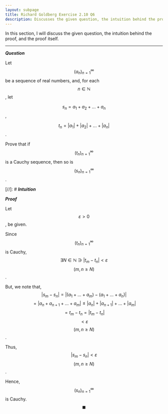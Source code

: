 ```yaml
---
layout: subpage
title: Richard Goldberg Exercise 2.10 Q6
description: Discusses the given question, the intuition behind the proof, and the proof itself
---
```


In this section, I will discuss the given question, the intuition behind the proof, and the
proof itself.

---

_**Question**_

Let $$(a_n)_{n=1}^{\infty}$$ be a sequence of real numbers, and, for each $$n \in \mathbb{N}$$, let

$$s_n = a_1 + a_2 + ... + a_n$$,

$$t_n = \lvert a_1 \rvert + \lvert a_2 \rvert + ... + \lvert a_n \rvert$$.

Prove that if $$(t_n)_{n=1}^{\infty}$$ is a Cauchy sequence, then so is $$(s_n)_{n=1}^{\infty}$$.

[//]: # _**Intuition**_

_**Proof**_

Let $$\varepsilon > 0$$, be given.

Since $$(t_n)_{n=1}^{\infty}$$ is Cauchy, $$\exists N \in \mathbb{N} \ni \lvert t_m - t_n \rvert < \varepsilon$$
$$(m,n \geqslant N)$$.

But, we note that, $$\lvert s_m - s_n \rvert = \lvert (a_1 + ... + a_m) - (a_1 + ... + a_n) \rvert$$
$$= \lvert a_n + a_{n + 1} +  ... + a_m \rvert \leqslant \lvert a_n \rvert + \lvert a_{n + 1} \rvert + ... + \lvert a_m \rvert$$
$$= t_m - t_n = \lvert t_m - t_n \rvert$$ $$< \varepsilon$$ $$(m, n \geqslant N)$$.

Thus, $$\lvert s_m - s_n \rvert < \varepsilon$$
$$(m, n \geqslant N)$$.

Hence, $$(s_n)_{n=1}^{\infty}$$ is Cauchy. $$\blacksquare$$
